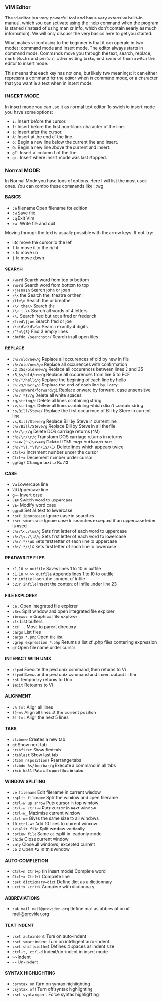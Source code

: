 ### VIM Editor
The vi editor is a very powerful tool and has a very extensive built-in manual, which you can activate using the :help command when the program is started (instead of using man or info, which don't contain nearly as much information). We will only discuss the very basics here to get you started.

What makes vi confusing to the beginner is that it can operate in two modes: command mode and insert mode. The editor always starts in command mode. Commands move you through the text, search, replace, mark blocks and perform other editing tasks, and some of them switch the editor to insert mode.

This means that each key has not one, but likely two meanings: it can either represent a command for the editor when in command mode, or a character that you want in a text when in insert mode.

### INSERT MODE
In insert mode you can use it as normal text editor
To swich to insert mode you have some options:
 +  `i:` Insert before the cursor.
 +  `I:` Insert before the first non-blank character of the line.
 +  `a:` Insert after the cursor.
 +  `A:` Insert at the end of the line.
 +  `o:` Begin a new line below the current line and insert.
 +  `O:` Begin a new line above the current and insert.
 +  `gI:` Insert at column 1 of the line.
 +  `gi:` Insert where insert mode was last stopped.

### Normal MODE:

In Normal Mode you have tons of options. Here I will list the most used ones. You can combo these commands like : :wg

#### BASICS
 + `:e` filename	Open filename for edition
 +  `:w`	Save file
 +  `:q`	Exit Vim
 +  `:w!`	Write file and quit

Moving through the text is usually possible with the arrow keys. If not, try: 
+ `h`to move the cursor to the left
+ `l` to move it to the right
+ `k` to move up
+ `j` to move down

#### SEARCH
+  `/word`	Search word from top to bottom
+  `?word`	Search word from bottom to top
+  `/jo[ha]n`	Search john or joan
+  `/\<` the	Search the, theatre or then
+  `/the\>`	Search the or breathe
+  `/\< the\>`	Search the
+  `/\< ¦.\>`	Search all words of 4 letters
+  `/\/`	Search fred but not alfred or frederick
+  `/fred\|joe`	Search fred or joe
+  `/\<\d\d\d\d\>`	Search exactly 4 digits
+  `/^\n\{3}`	Find 3 empty lines
+  `:bufdo /searchstr/`	Search in all open files

#### REPLACE

+ `:%s/old/new/g`	Replace all occurences of old by new in file
+ `:%s/old/new/gw`	Replace all occurences with confirmation
+ `:2,35s/old/new/g`	Replace all occurences between lines 2 and 35
+ `:5,$s/old/new/g`	Replace all occurences from line 5 to EOF
+ `:%s/^/hello/g`	Replace the begining of each line by hello
+ `:%s/$/Harry/g`	Replace the end of each line by Harry
+ `:%s/onward/forward/gi`	Replace onward by forward, case unsensitive
+ `:%s/ *$//g`	Delete all white spaces
+ `:g/string/d`	Delete all lines containing string
+ `:v/string/d`	Delete all lines containing which didn’t contain string
+ `:s/Bill/Steve/`	Replace the first occurence of Bill by Steve in current line
+ `:s/Bill/Steve/g`	Replace Bill by Steve in current line
+ `:%s/Bill/Steve/g`	Replace Bill by Steve in all the file
+ `:%s/\r//g`	Delete DOS carriage returns (^M)
+ `:%s/\r/\r/g`	Transform DOS carriage returns in returns
+ `:%s#<[^>]\+>##g`	Delete HTML tags but keeps text
+ `:%s/^\(.*\)\n\1$/\1/`	Delete lines which appears twice
+ `Ctrl+a`	Increment number under the cursor
+ `Ctrl+x`	Decrement number under cursor
+ `ggVGg?`	Change text to Rot13

#### CASE

+ `Vu`	Lowercase line
+ `VU`	Uppercase line
+ `g~~`	Invert case
+ `vEU`	Switch word to uppercase
+ `vE~`	Modify word case
+ `ggguG`	Set all text to lowercase
+ `:set ignorecase`	Ignore case in searches
+ `:set smartcase`	Ignore case in searches excepted if an uppercase letter is used
+ `:%s/\<./\u&/g`	Sets first letter of each word to uppercase
+ `:%s/\<./\l&/g`	Sets first letter of each word to lowercase
+ `:%s/.*/\u&`	Sets first letter of each line to uppercase
+ `:%s/.*/\l&`	Sets first letter of each line to lowercase

#### READ/WRITE FILES

+ `:1,10 w outfile`	Saves lines 1 to 10 in outfile
+ `:1,10 w >> outfile`	Appends lines 1 to 10 to outfile
+ `:r infile`	Insert the content of infile
+ `:23r infile`	Insert the content of infile under line 23

#### FILE EXPLORER

+ `:e` .	Open integrated file explorer
+ `:Sex`	Split window and open integrated file explorer
+ `:browse e`	Graphical file explorer
+ `:ls`	List buffers
+ `:cd ..`	Move to parent directory
+ `:args`	List files
+ `:args *.php`	Open file list
+ `:grep expression *.php`	Returns a list of .php files contening expression
+ `gf`	Open file name under cursor

#### INTERACT WITH UNIX

+ `:!pwd`	Execute the pwd unix command, then returns to Vi
+ `!!pwd`	Execute the pwd unix command and insert output in file
+ `:sh`	Temporary returns to Unix
+ `$exit`	Retourns to Vi

#### ALIGNMENT

+ `:%!fmt`	Align all lines
+ `!}fmt`	Align all lines at the current position
+ `5!!fmt`	Align the next 5 lines

#### TABS

+ `:tabnew`	Creates a new tab
+ `gt`	Show next tab
+ `:tabfirst`	Show first tab
+ `:tablast`	Show last tab
+ `:tabm n(position)`	Rearrange tabs
+ `:tabdo %s/foo/bar/g`	Execute a command in all tabs
+ `:tab ball`	Puts all open files in tabs

#### WINDOW SPLITING

+ `:e filename`	Edit filename in current window
+ `:split filename`	Split the window and open filename
+ `ctrl-w up arrow`	Puts cursor in top window
+ `ctrl-w ctrl-w`	Puts cursor in next window
+ `ctrl-w_`	Maximise current window
+ `ctrl-w=`	Gives the same size to all windows
+ `10 ctrl-w+`	Add 10 lines to current window
+ `:vsplit file`	Split window vertically
+ `:sview file`	Same as :split in readonly mode
+ `:hide`	Close current window
+ `:nly`	Close all windows, excepted current
+ `:b 2`	Open #2 in this window

#### AUTO-COMPLETION

+ `Ctrl+n Ctrl+p` (in insert mode)	Complete word
+ `Ctrl+x Ctrl+l`	Complete line
+ `:set dictionary=dict`	Define dict as a dictionnary
+ `Ctrl+x Ctrl+k`	Complete with dictionnary

#### ABBREVIATIONS

+ `:ab mail mail@provider.org`	Define mail as abbreviation of mail@provider.org

#### TEXT INDENT

+ `:set autoindent`	Turn on auto-indent
+ `:set smartindent`	Turn on intelligent auto-indent
+ `:set shiftwidth=4`	Defines 4 spaces as indent size
+ `ctrl-t, ctrl-d`	Indent/un-indent in insert mode
+ `>>`	Indent
+ `<<`	Un-indent

#### SYNTAX HIGHLIGHTING

+ `:syntax on`	Turn on syntax highlighting
+ `:syntax off`	Turn off syntax highlighting
+ `:set syntax=perl`	Force syntax highlighting